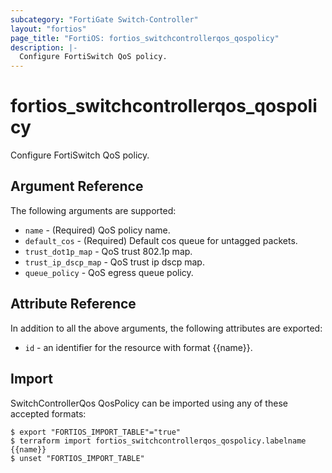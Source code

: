 ```yaml
---
subcategory: "FortiGate Switch-Controller"
layout: "fortios"
page_title: "FortiOS: fortios_switchcontrollerqos_qospolicy"
description: |-
  Configure FortiSwitch QoS policy.
---
```


# fortios_switchcontrollerqos_qospolicy
Configure FortiSwitch QoS policy.

## Argument Reference

The following arguments are supported:

* `name` - (Required) QoS policy name.
* `default_cos` - (Required) Default cos queue for untagged packets.
* `trust_dot1p_map` - QoS trust 802.1p map.
* `trust_ip_dscp_map` - QoS trust ip dscp map.
* `queue_policy` - QoS egress queue policy.


## Attribute Reference

In addition to all the above arguments, the following attributes are exported:
* `id` - an identifier for the resource with format {{name}}.

## Import

SwitchControllerQos QosPolicy can be imported using any of these accepted formats:
```
$ export "FORTIOS_IMPORT_TABLE"="true"
$ terraform import fortios_switchcontrollerqos_qospolicy.labelname {{name}}
$ unset "FORTIOS_IMPORT_TABLE"
```
